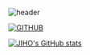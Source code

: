 ![header](https://capsule-render.vercel.app/api?type=waving&color=timeGradient&text=Welcome%20to%20Dxggie's%20GitHub%20👋&animation=twinkling&fontSize=35&fontAlignY=40&fontAlign=70&height=250)

[![GITHUB](https://hits.seeyoufarm.com/api/count/incr/badge.svg?url=https%3A%2F%2Fgithub.com%2Fjiholee0&count_bg=%23F29494&title_bg=%232F2E2E&icon=github.svg&icon_color=%23FFFFFF&title=GITHUB&edge_flat=false)](https://github.com/Dxggie)

[![JIHO's GitHub stats](https://github-readme-stats.vercel.app/api?username=Dxggie&include_all_commits=true&theme=dracula&hide_border=true&count_private=true)](https://github.com/jiholee0/github-readme-stats)






<!---
Dxggie/Dxggie is a ✨ special ✨ repository because its `README.md` (this file) appears on your GitHub profile.
You can click the Preview link to take a look at your changes.
--->
